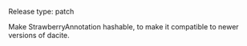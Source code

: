 Release type: patch

Make StrawberryAnnotation hashable, to make it compatible to newer versions of dacite.
